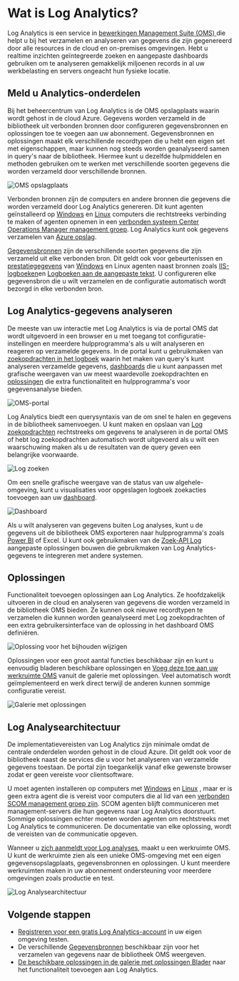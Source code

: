 <properties
   pageTitle="Wat is Log Analytics? | Microsoft Azure"
   description="Log Analytics is een service in bewerkingen Management Suite Kantoorbeheersysteem waarmee u kunt verzamelen en analyseren operationele gegevens die zijn gegenereerd door alle resources in de cloud en on-premises omgeving.  In dit artikel biedt een beknopt overzicht van de verschillende onderdelen van Log analyses en koppelingen naar gedetailleerde inhoud."
   services="log-analytics"
   documentationCenter=""
   authors="bwren"
   manager="jwhit"
   editor="tysonn" />
<tags
   ms.service="log-analytics"
   ms.devlang="na"
   ms.topic="hero-article"
   ms.tgt_pltfrm="na"
   ms.workload="infrastructure-services"
   ms.date="09/06/2016"
   ms.author="bwren" />

# <a name="what-is-log-analytics"></a>Wat is Log Analytics?
Log Analytics is een service in [bewerkingen Management Suite \(OMS\) ](../operations-management-suite/operations-management-suite-overview.md) die helpt u bij het verzamelen en analyseren van gegevens die zijn gegenereerd door alle resources in de cloud en on-premises omgevingen. Hebt u realtime inzichten geïntegreerde zoeken en aangepaste dashboards gebruiken om te analyseren gemakkelijk miljoenen records in al uw werkbelasting en servers ongeacht hun fysieke locatie.


## <a name="log-analytics-components"></a>Meld u Analytics-onderdelen
Bij het beheercentrum van Log Analytics is de OMS opslagplaats waarin wordt gehost in de cloud Azure.  Gegevens worden verzameld in de bibliotheek uit verbonden bronnen door configureren gegevensbronnen en oplossingen toe te voegen aan uw abonnement.  Gegevensbronnen en oplossingen maakt elk verschillende recordtypen die u hebt een eigen set met eigenschappen, maar kunnen nog steeds worden geanalyseerd samen in query's naar de bibliotheek.  Hiermee kunt u dezelfde hulpmiddelen en methoden gebruiken om te werken met verschillende soorten gegevens die worden verzameld door verschillende bronnen.


![OMS opslagplaats](media/log-analytics-overview/overview.png)


Verbonden bronnen zijn de computers en andere bronnen die gegevens die worden verzameld door Log Analytics genereren.  Dit kunt agenten geïnstalleerd op [Windows](log-analytics-windows-agents.md) en [Linux](log-analytics-linux-agents.md) computers die rechtstreeks verbinding te maken of agenten opnemen in een [verbonden systeem Center Operations Manager management groep](log-analytics-om-agents.md).  Log Analytics kunt ook gegevens verzamelen van [Azure opslag](log-analytics-azure-storage.md).

[Gegevensbronnen](log-analytics-data-sources.md) zijn de verschillende soorten gegevens die zijn verzameld uit elke verbonden bron.  Dit geldt ook voor gebeurtenissen en [prestatiegegevens](log-analytics-data-sources-performance-counters.md) van [Windows](log-analytics-data-sources-windows-events.md) en Linux agenten naast bronnen zoals [IIS-logboeken](log-analytics-data-sources-iis-logs.md)en [Logboeken aan de aangepaste tekst](log-analytics-data-sources-custom-logs.md).  U configureren elke gegevensbron die u wilt verzamelen en de configuratie automatisch wordt bezorgd in elke verbonden bron.


## <a name="analyzing-log-analytics-data"></a>Log Analytics-gegevens analyseren
De meeste van uw interactie met Log Analytics is via de portal OMS dat wordt uitgevoerd in een browser en u met toegang tot configuratie-instellingen en meerdere hulpprogramma's als u wilt analyseren en reageren op verzamelde gegevens.  In de portal kunt u gebruikmaken van [zoekopdrachten in het logboek](log-analytics-log-searches.md) waarin het maken van query's kunt analyseren verzamelde gegevens, [dashboards](log-analytics-dashboards.md) die u kunt aanpassen met grafische weergaven van uw meest waardevolle zoekopdrachten en [oplossingen](log-analytics-add-solutions.md) die extra functionaliteit en hulpprogramma's voor gegevensanalyse bieden.

![OMS-portal](media/log-analytics-overview/portal.png)


Log Analytics biedt een querysyntaxis van de om snel te halen en gegevens in de bibliotheek samenvoegen.  U kunt maken en opslaan van [Log zoekopdrachten](log-analytics-log-searches.md) rechtstreeks om gegevens te analyseren in de portal OMS of hebt log zoekopdrachten automatisch wordt uitgevoerd als u wilt een waarschuwing maken als u de resultaten van de query geven een belangrijke voorwaarde.

![Log zoeken](media/log-analytics-overview/log-search.png)

Om een snelle grafische weergave van de status van uw algehele-omgeving, kunt u visualisaties voor opgeslagen logboek zoekacties toevoegen aan uw [dashboard](log-analytics-dashboards.md).   

![Dashboard](media/log-analytics-overview/dashboard.png)

Als u wilt analyseren van gegevens buiten Log analyses, kunt u de gegevens uit de bibliotheek OMS exporteren naar hulpprogramma's zoals [Power BI](log-analytics-powerbi.md) of Excel.  U kunt ook gebruikmaken van de [Zoek-API Log](log-analytics-log-search-api.md) aangepaste oplossingen bouwen die gebruikmaken van Log Analytics-gegevens te integreren met andere systemen.

## <a name="solutions"></a>Oplossingen
Functionaliteit toevoegen oplossingen aan Log Analytics.  Ze hoofdzakelijk uitvoeren in de cloud en analyseren van gegevens die worden verzameld in de bibliotheek OMS bieden. Ze kunnen ook nieuwe recordtypen te verzamelen die kunnen worden geanalyseerd met Log zoekopdrachten of een extra gebruikersinterface van de oplossing in het dashboard OMS definiëren.  

![Oplossing voor het bijhouden wijzigen](media/log-analytics-overview/change-tracking.png)


Oplossingen voor een groot aantal functies beschikbaar zijn en kunt u eenvoudig bladeren beschikbare oplossingen en [Voeg deze toe aan uw werkruimte OMS](log-analytics-add-solutions.md) vanuit de galerie met oplossingen.  Veel automatisch wordt geïmplementeerd en werk direct terwijl de anderen kunnen sommige configuratie vereist.

![Galerie met oplossingen](media/log-analytics-overview/solution-gallery.png)

## <a name="log-analytics-architecture"></a>Log Analysearchitectuur
De implementatievereisten van Log Analytics zijn minimale omdat de centrale onderdelen worden gehost in de cloud Azure.  Dit geldt ook voor de bibliotheek naast de services die u voor het analyseren van verzamelde gegevens toestaan.  De portal zijn toegankelijk vanaf elke gewenste browser zodat er geen vereiste voor clientsoftware.

U moet agenten installeren op computers met [Windows](log-analytics-windows-agents.md) en [Linux](log-analytics-linux-agents.md) , maar er is geen extra agent die is vereist voor computers die al lid van een [verbonden SCOM management groep zijn](log-analytics-om-agents.md).  SCOM agenten blijft communiceren met management-servers die hun gegevens naar Log Analytics doorstuurt.  Sommige oplossingen echter moeten worden agenten om rechtstreeks met Log Analytics te communiceren.  De documentatie van elke oplossing, wordt de vereisten van de communicatie opgeven.

Wanneer u [zich aanmeldt voor Log analyses](log-analytics-get-started.md), maakt u een werkruimte OMS.  U kunt de werkruimte zien als een unieke OMS-omgeving met een eigen gegevensopslagplaats, gegevensbronnen en oplossingen. U kunt meerdere werkruimten maken in uw abonnement ondersteuning voor meerdere omgevingen zoals productie en test.

![Log Analysearchitectuur](media/log-analytics-overview/architecture.png)


## <a name="next-steps"></a>Volgende stappen

- [Registreren voor een gratis Log Analytics-account](log-analytics-get-started.md) in uw eigen omgeving testen.
- De verschillende [Gegevensbronnen](log-analytics-data-sources.md) beschikbaar zijn voor het verzamelen van gegevens naar de bibliotheek OMS weergeven.
- [De beschikbare oplossingen in de galerie met oplossingen Blader](log-analytics-add-solutions.md) naar het functionaliteit toevoegen aan Log Analytics.
